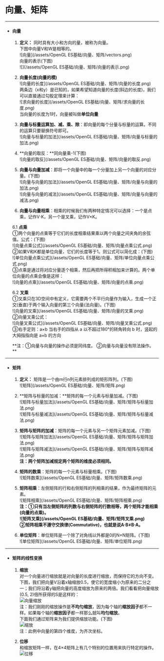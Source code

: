 # 向量、矩阵
---
* #### 向量

   1. **定义：** 同时具有大小和方向的量，被称为向量。  
   下图中向量V和W是相等的。  
   ![向量](/assets/OpenGL ES基础/向量、矩阵/vectors.png)  
   向量的表示\(下图\)  
   ![](/assets/OpenGL ES基础/向量、矩阵/向量的表示.png)

   2. **向量长度\(向量的模\)**  
   ![向量的长度](/assets/OpenGL ES基础/向量、矩阵/向量的长度.png)  
   两条边（x和y）是已知的，如果希望知道向量的长度\(斜边的长度\)，我们可以直接通过勾股定理来计算：  
   ![求向量的长度](/assets/OpenGL ES基础/向量、矩阵/求向量的长度.png)  
   当向量的长度为1时，向量被叫做**单位向量**

   3. **向量与标量运算加、减、乘、除**：即向量的每个分量与标量的运算。不同的运算只要替换符号即可。  
   ![向量与标量的加法](/assets/OpenGL ES基础/向量、矩阵/向量与标量的加法.png)

   4. **向量的取反：**同向量乘-1\(下图\)  
   ![向量的取反](/assets/OpenGL ES基础/向量、矩阵/向量的取反.png)

   5. **向量与向量加减**：即将一个向量中的每一个分量加上另一个向量的对应分量。\(下图\)  
   ![向量与向量的加法](/assets/OpenGL ES基础/向量、矩阵/向量与向量的加法.png)  
   ![向量与向量的减法](/assets/OpenGL ES基础/向量、矩阵/向量与向量的减法.png)
   
   6. **向量与向量相乘**：相乘的时候我们有两种特定情况可以选择：一个是点乘，记作V⋅K，另一个是叉乘，记作V×K。
   
   6.1 **点乘**  
   ①两个向量的点乘等于它们的长度相乘结果乘以两个向量之间夹角的余弦值。公式：\(下图\)  
   ![向量点乘公式](/assets/OpenGL ES基础/向量、矩阵/向量点乘公式.png)  
   ②如果V和K都是单位向量，它们的长度等于1。则公式可以简化成：\(下图\)  
   ![单位向量点乘公式](/assets/OpenGL ES基础/向量、矩阵/单位向量点乘公式.png)  
   ③点乘是通过将对应分量逐个相乘，然后再把所得积相加来计算的。两个单位向量的点乘会像是这样：  
   ![向量的点乘](/assets/OpenGL ES基础/向量、矩阵/向量的点乘.png)

   6.2 **叉乘**  
   ①叉乘只在3D空间中有定义，它需要两个不平行向量作为输入，生成一个正交\(垂直\)于两个输入向量的第三个向量\(法向量\)。\(下图\)  
   ![向量的叉乘](/assets/OpenGL ES基础/向量、矩阵/向量的叉乘.png)  
   ②向量叉乘公式：  
   ![向量叉乘公式](/assets/OpenGL ES基础/向量、矩阵/向量叉乘公式.png)  
   ③右手定则：a×b 当右手的四指从 a 以不超过180°的转角转向 b 时，竖起的大拇指指向是 a×b 的方向
   
   **注：①向量与向量的操作必须是同纬度。
   ②向量与向量没有除法操作。
   **
***
* #### 矩阵

   1. **定义：** 矩阵是一个由m行n列元素排列成的矩形阵列。\(下图\)  
   ![矩阵](/assets/OpenGL ES基础/向量、矩阵/矩阵.png)
 
   2. **矩阵与标量的加减：**矩阵的每一个元素与标量加减。\(下图\)  
   ![矩阵与标量加法](/assets/OpenGL ES基础/向量、矩阵/矩阵与标量加法.png)  
   ![矩阵与标量减法](/assets/OpenGL ES基础/向量、矩阵/矩阵与标量减法.png)  
   3. **矩阵与矩阵的加减**：矩阵的每一个元素与另一个矩阵元素加减。\(下图\)  
   ![矩阵与矩阵加法](/assets/OpenGL ES基础/向量、矩阵/矩阵与矩阵加法.png)  
   ![矩阵与矩阵减法](/assets/OpenGL ES基础/向量、矩阵/矩阵与矩阵减法.png)  
   **注：两个矩阵加减规定两个矩阵的维度必须相同。**

   4. **矩阵的数乘**：矩阵的每一个元素与标量相乘。\(下图\)  
   ![矩阵数乘](/assets/OpenGL ES基础/向量、矩阵/矩阵数乘.png)

   5. **矩阵相乘**：左侧矩阵的行和右侧矩阵的列相乘的结果，作为最终矩阵的元素。  
   ![矩阵相乘](/assets/OpenGL ES基础/向量、矩阵/矩阵相乘.png)  
   **注：①只有当左侧矩阵的列数与右侧矩阵的行数相等，两个矩阵才能相乘\(向量的点乘\)。  
   ![矩阵叉乘](/assets/OpenGL ES基础/向量、矩阵/矩阵叉乘.png)  
   ②矩阵相乘不遵守交换律\(Commutative\)，也就是说A⋅B≠B⋅A。**

   5. **单位矩阵**：单位矩阵是一个除了对角线以外都是0的N×N矩阵。\(下图\)  
   ![单位矩阵](/assets/OpenGL ES基础/向量、矩阵/单位矩阵.png)
***
* #### 矩阵的线性变换

   1. **缩放**  
   对一个向量进行缩放就是对向量的长度进行缩放，而保持它的方向不变。  
   下图，我们把向量V沿着x轴缩放0.5，使它的宽度缩小为原来的二分之一；我们将沿着y轴把向量的高度缩放为原来的两倍。我们看看把向量缩放\(0.5, 2\)倍所获得的S是这样的：  
   ![向量缩放](/assets/向量缩放.png)  
   注：我们刚刚的缩放操作是**不均匀缩放**，因为每个轴的**缩放因子**都不一样。如果每个轴的**缩放因子**都一样那么就叫**均匀缩放**。  
   下面我们通过矩阵来为我们提供缩放功能。\(下图\)  
   ![缩放](/assets/缩放-矩阵.png)  
   注：此例中向量的第四个维度，为齐次坐标。

   2. **位移**  
   和缩放矩阵一样，在4×4矩阵上有几个特别的位置用来执行特定的操作。  
   ![位移](/assets/位移-矩阵.png)



